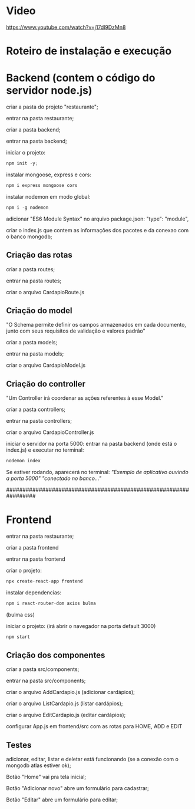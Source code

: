 # Video
https://www.youtube.com/watch?v=j17dl9DzMn8

# Roteiro de instalação e execução

# Backend (contem o código do servidor node.js)

criar a pasta do projeto "restaurante";

entrar na pasta restaurante;

criar a pasta backend;

entrar na pasta backend;

iniciar o projeto: 
~~~javascript
npm init -y;
~~~

instalar mongoose, express e cors: 
~~~javascript
npm i express mongoose cors
~~~

instalar nodemon em modo global: 
~~~javascript
npm i -g nodemon
~~~
adicionar "ES6 Module Syntax" no arquivo package.json: "type": "module",

criar o index.js que contem as informações dos pacotes e da conexao com o banco mongodb;

## Criação das rotas

criar a pasta routes;

entrar na pasta routes;

criar o arquivo CardapioRoute.js

## Criação do model

"O Schema permite definir os campos armazenados em cada documento, junto com seus requisitos de  validação e valores padrão"

criar a pasta models;

entrar na pasta models;

criar o arquivo CardapioModel.js

## Criação do controller

"Um Controller irá coordenar as ações referentes à esse Model."

criar a pasta controllers;

entrar na pasta controllers;

criar o arquivo CardapioController.js

iniciar o servidor na porta 5000: entrar na pasta backend (onde está o index.js) e executar no terminal: 
~~~ javascript
nodemon index
~~~

Se estiver rodando, aparecerá no terminal: 
_"Exemplo de aplicativo ouvindo a porta 5000"
"conectado no banco..."_

#################################################################

# Frontend

entrar na pasta restaurante;

criar a pasta frontend

entrar na pasta frontend

criar o projeto: 
~~~ javascript
npx create-react-app frontend
~~~

instalar dependencias: 
~~~ javascript
npm i react-router-dom axios bulma
~~~
(bulma css)

iniciar o projeto: (irá abrir o navegador na porta default 3000)
~~~ javascript
npm start
~~~

## Criação dos componentes

criar a pasta src/components;

entrar na pasta src/components;

criar o arquivo AddCardapio.js (adicionar cardápios);

criar o arquivo ListCardapio.js (listar cardápios);

criar o arquivo EditCardapio.js (editar cardápios);

configurar App.js em frontend/src com as rotas para HOME, ADD e EDIT

## Testes

adicionar, editar, listar e deletar está funcionando (se a conexão com o mongodb atlas estiver ok);

Botão "Home" vai pra tela inicial;

Botão "Adicionar novo" abre um formulário para cadastrar;

Botão "Editar" abre um formulário para editar;
